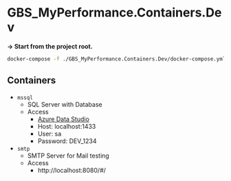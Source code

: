 # GBS_MyPerformance.Containers.Dev

**→ Start from the project root.**

```bash
docker-compose -f ./GBS_MyPerformance.Containers.Dev/docker-compose.yml up -d
```

## Containers

- `mssql`
  - SQL Server with Database
  - Access 
    - [Azure Data Studio](https://docs.microsoft.com/en-us/sql/azure-data-studio/download-azure-data-studio?view=sql-server-ver15)
    - Host: localhost:1433
    - User: sa
    - Password: DEV_1234
- `smtp`
  - SMTP Server for Mail testing
  - Access 
    - http://localhost:8080/#/
